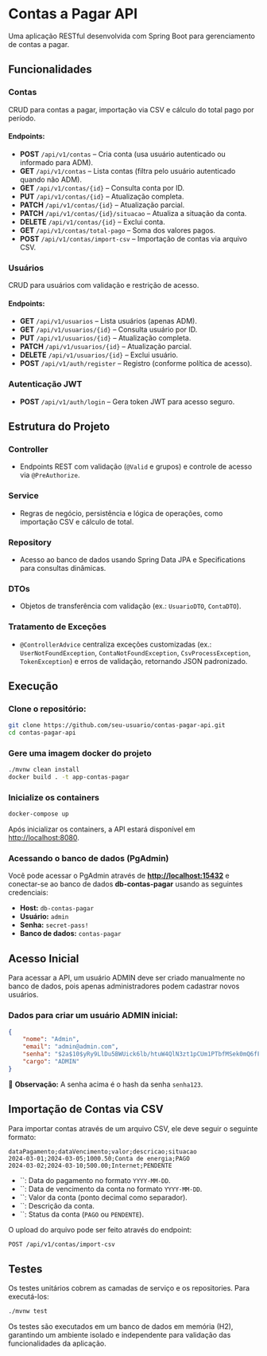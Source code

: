 # Contas a Pagar API

Uma aplicação RESTful desenvolvida com Spring Boot para gerenciamento de contas a pagar.

## Funcionalidades

### Contas

CRUD para contas a pagar, importação via CSV e cálculo do total pago por período.

#### Endpoints:

- **POST** `/api/v1/contas` – Cria conta (usa usuário autenticado ou informado para ADM).
- **GET** `/api/v1/contas` – Lista contas (filtra pelo usuário autenticado quando não ADM).
- **GET** `/api/v1/contas/{id}` – Consulta conta por ID.
- **PUT** `/api/v1/contas/{id}` – Atualização completa.
- **PATCH** `/api/v1/contas/{id}` – Atualização parcial.
- **PATCH** `/api/v1/contas/{id}/situacao` – Atualiza a situação da conta.
- **DELETE** `/api/v1/contas/{id}` – Exclui conta.
- **GET** `/api/v1/contas/total-pago` – Soma dos valores pagos.
- **POST** `/api/v1/contas/import-csv` – Importação de contas via arquivo CSV.

### Usuários

CRUD para usuários com validação e restrição de acesso.

#### Endpoints:

- **GET** `/api/v1/usuarios` – Lista usuários (apenas ADM).
- **GET** `/api/v1/usuarios/{id}` – Consulta usuário por ID.
- **PUT** `/api/v1/usuarios/{id}` – Atualização completa.
- **PATCH** `/api/v1/usuarios/{id}` – Atualização parcial.
- **DELETE** `/api/v1/usuarios/{id}` – Exclui usuário.
- **POST** `/api/v1/auth/register` – Registro (conforme política de acesso).

### Autenticação JWT

- **POST** `/api/v1/auth/login` – Gera token JWT para acesso seguro.

## Estrutura do Projeto

### Controller

- Endpoints REST com validação (`@Valid` e grupos) e controle de acesso via `@PreAuthorize`.

### Service

- Regras de negócio, persistência e lógica de operações, como importação CSV e cálculo de total.

### Repository

- Acesso ao banco de dados usando Spring Data JPA e Specifications para consultas dinâmicas.

### DTOs

- Objetos de transferência com validação (ex.: `UsuarioDTO`, `ContaDTO`).

### Tratamento de Exceções

- `@ControllerAdvice` centraliza exceções customizadas (ex.: `UserNotFoundException`, `ContaNotFoundException`, `CsvProcessException`, `TokenException`) e erros de validação, retornando JSON padronizado.

## Execução

### Clone o repositório:

```bash
git clone https://github.com/seu-usuario/contas-pagar-api.git
cd contas-pagar-api
```

### Gere uma imagem docker do projeto

```bash
./mvnw clean install
docker build . -t app-contas-pagar
```

### Inicialize os containers

```bash
docker-compose up
```

Após inicializar os containers, a API estará disponível em [http://localhost:8080](http://localhost:8080/).

### Acessando o banco de dados (PgAdmin)

Você pode acessar o PgAdmin através de [**http://localhost:15432**](http://localhost:15432) e conectar-se ao banco de dados **db-contas-pagar** usando as seguintes credenciais:

- **Host:** `db-contas-pagar`
- **Usuário:** `admin`
- **Senha:** `secret-pass!`
- **Banco de dados:** `contas-pagar`

## Acesso Inicial

Para acessar a API, um usuário ADMIN deve ser criado manualmente no banco de dados, pois apenas administradores podem cadastrar novos usuários.

### Dados para criar um usuário ADMIN inicial:

```json
{
    "nome": "Admin",
    "email": "admin@admin.com",
    "senha": "$2a$10$yRy9LlDu5BWUick6lb/htuW4QlN3zt1pCUm1PTbfMSek0mQ6fFPQ2",
    "cargo": "ADMIN"
}
```

🔑 **Observação:** A senha acima é o hash da senha `senha123`.

## Importação de Contas via CSV

Para importar contas através de um arquivo CSV, ele deve seguir o seguinte formato:

```
dataPagamento;dataVencimento;valor;descricao;situacao
2024-03-01;2024-03-05;1000.50;Conta de energia;PAGO
2024-03-02;2024-03-10;500.00;Internet;PENDENTE
```

- ``: Data do pagamento no formato `YYYY-MM-DD`.
- ``: Data de vencimento da conta no formato `YYYY-MM-DD`.
- ``: Valor da conta (ponto decimal como separador).
- ``: Descrição da conta.
- ``: Status da conta (`PAGO` ou `PENDENTE`).

O upload do arquivo pode ser feito através do endpoint:

```bash
POST /api/v1/contas/import-csv
```

## Testes

Os testes unitários cobrem as camadas de serviço e os repositories. Para executá-los:

```bash
./mvnw test
```

Os testes são executados em um banco de dados em memória (H2), garantindo um ambiente isolado e independente para validação das funcionalidades da aplicação.

